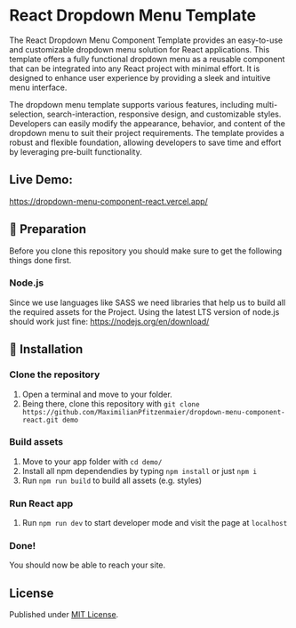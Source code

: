 # React Dropdown Menu Template

The React Dropdown Menu Component Template provides an easy-to-use and customizable dropdown menu solution for React applications. This template offers a fully functional dropdown menu as a reusable component that can be integrated into any React project with minimal effort. It is designed to enhance user experience by providing a sleek and intuitive menu interface.

The dropdown menu template supports various features, including multi-selection, search-interaction, responsive design, and customizable styles. Developers can easily modify the appearance, behavior, and content of the dropdown menu to suit their project requirements. The template provides a robust and flexible foundation, allowing developers to save time and effort by leveraging pre-built functionality.

## Live Demo:

https://dropdown-menu-component-react.vercel.app/

## :electric_plug: Preparation

Before you clone this repository you should make sure to get the following things done first.

### Node.js

Since we use languages like SASS we need libraries that help us to build all the required assets for the Project.
Using the latest LTS version of node.js should work just fine: https://nodejs.org/en/download/

## :checkered_flag: Installation

### Clone the repository

1. Open a terminal and move to your folder.
2. Being there, clone this repository with `git clone https://github.com/MaximilianPfitzenmaier/dropdown-menu-component-react.git demo`

### Build assets

1. Move to your app folder with `cd demo/`
2. Install all npm dependendies by typing `npm install` or just `npm i`
3. Run `npm run build` to build all assets (e.g. styles)

### Run React app

1. Run `npm run dev` to start developer mode and visit the page at `localhost`

### Done!

You should now be able to reach your site.

## License
Published under [MIT License](./LICENSE).

